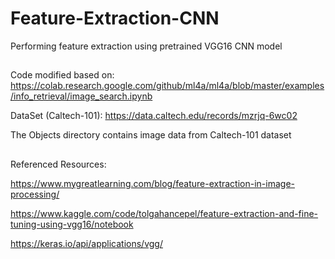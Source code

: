 # Feature-Extraction-CNN

Performing feature extraction using pretrained VGG16 CNN model
##
Code modified based on: https://colab.research.google.com/github/ml4a/ml4a/blob/master/examples/info_retrieval/image_search.ipynb

DataSet (Caltech-101): https://data.caltech.edu/records/mzrjq-6wc02

The Objects directory contains image data from Caltech-101 dataset
##
Referenced Resources:

https://www.mygreatlearning.com/blog/feature-extraction-in-image-processing/

https://www.kaggle.com/code/tolgahancepel/feature-extraction-and-fine-tuning-using-vgg16/notebook

https://keras.io/api/applications/vgg/